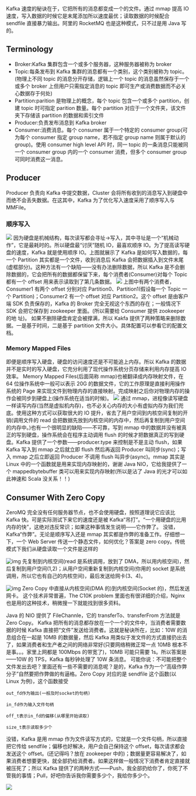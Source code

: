 Kafka 速度的秘诀在于，它把所有的消息都变成一个的文件。通过 mmap 提高 IO 速度，写入数据的时候它是末尾添加所以速度最优；读取数据的时候配合 sendfile 直接暴力输出。阿里的 RocketMQ 也是这种模式，只不过是用 Java 写的。

## Terminology

- Broker:Kafka 集群包含一个或多个服务器，这种服务器被称为 broker
- Topic:每条发布到 Kafka 集群的消息都有一个类别，这个类别被称为 topic。(物理上不同 topic 的消息分开存储，逻辑上一个 topic 的消息虽然保存于一个或多个 broker 上但用户只需指定消息的 topic 即可生产或消费数据而不必关心数据存于何处)
- Partition:parition 是物理上的概念，每个 topic 包含一个或多个 partition，创建 topic 时可指定 parition 数量。每个 partition 对应于一个文件夹，该文件夹下存储该 partition 的数据和索引文件
- Producer:负责发布消息到 Kafka broker
- Consumer:消费消息。每个 consumer 属于一个特定的 consumer group(可为每个 consumer 指定 group name，若不指定 group name 则属于默认的 group)。使用 consumer high level API 时，同一 topic 的一条消息只能被同一个 consumer group 内的一个 consumer 消费，但多个 consumer group 可同时消费这一消息。

## Producer

Producer 负责向 Kafka 中提交数据，Cluster 会将所有收到的消息写入到硬盘中而绝不会丢失数据。在这其中，Kafka 为了优化写入速度采用了顺序写入与 MMFile。

### 顺序写入

![](http://images0.cnblogs.com/blog2015/666745/201505/261038057408774.png)
因为硬盘是机械结构，每次读写都会寻址->写入，其中寻址是一个“机械动作”，它是最耗时的。所以硬盘最“讨厌”随机 IO，最喜欢顺序 IO。为了提高读写硬盘的速度，Kafka 就是使用顺序 IO。上图就展示了 Kafka 是如何写入数据的，每一个 Partition 其实都是一个文件，收到消息后 Kafka 会把数据插入到文件末尾(虚框部分)。这种方法有一个缺陷——没有办法删除数据，所以 Kafka 是不会删除数据的，它会把所有的数据都保留下来，每个消费者(Consumer)对每个 Topic 都有一个 offset 用来表示读取到了第几条数据。
![](http://mmbiz.qpic.cn/mmbiz/nfxUjuI2HXjiahgInoFXLfVoghamdPiaBaNlc0QmCianUo0EjdU7JovO4REAw7AP9fjtJ6vLbmUtmrROEA1ibt662Q/640?wx_fmt=jpeg&wxfrom=5&wx_lazy=1)
上图中有两个消费者，Consumer1 有两个 offset 分别对应 Partition0、Partition1(假设每一个 Topic 一个 Partition)；Consumer2 有一个 offset 对应 Partition2。这个 offset 是由客户端 SDK 负责保存的，Kafka 的 Broker 完全无视这个东西的存在；一般情况下 SDK 会把它保存到 zookeeper 里面。(所以需要给 Consumer 提供 zookeeper 的地 址)。
如果不删除硬盘肯定会被撑满，所以 Kakfa 提供了两种策略来删除数据。一是基于时间，二是基于 partition 文件大小。具体配置可以参看它的配置文档。

### Memory Mapped Files

即便是顺序写入硬盘，硬盘的访问速度还是不可能追上内存。所以 Kafka 的数据并不是实时的写入硬盘，它充分利用了现代操作系统分页存储来利用内存提高 IO 效率。
Memory Mapped Files(后面简称 mmap)也被翻译成内存映射文件，在 64 位操作系统中一般可以表示 20G 的数据文件，它的工作原理是直接利用操作系统的 Page 来实现文件到物理内存的直接映射。完成映射之后你对物理内存的操作会被同步到硬盘上(操作系统在适当的时候)。
![](http://mmbiz.qpic.cn/mmbiz/nfxUjuI2HXjiahgInoFXLfVoghamdPiaBaTnnCQ39f6PmJBogZBicf67rxULWBd0icU0dK2LMLCib7BZXibJvY1nu4SQ/640?wx_fmt=jpeg&wxfrom=5&wx_lazy=1)
通过 mmap，进程像读写硬盘一样读写内存(当然是虚拟机内存)，也不必关心内存的大小有虚拟内存为我们兜底。使用这种方式可以获取很大的 IO 提升，省去了用户空间到内核空间复制的开销(调用文件的 read 会把数据先放到内核空间的内存中，然后再复制到用户空间的内存中。)也有一个很明显的缺陷——不可靠，写到 mmap 中的数据并没有被真正的写到硬盘，操作系统会在程序主动调用 flush 的时候才把数据真正的写到硬盘。Kafka 提供了一个参数——producer.type 来控制是不是主动 flush，如果 Kafka 写入到 mmap 之后就立即 flush 然后再返回 Producer 叫同步(sync)；写入 mmap 之后立即返回 Producer 不调用 flush 叫异步(async)。mmap 其实是 Linux 中的一个函数就是用来实现内存映射的，谢谢 Java NIO，它给我提供了一个 mappedbytebuffer 类可以用来实现内存映射(所以是沾了 Java 的光才可以如此神速和 Scala 没关系！！)

## Consumer With Zero Copy

ZeroMQ 完全没有任何服务器节点，也不会使用硬盘，按照道理说它应该比 Kafka 快。可是实际测试下来它的速度还是被 Kafka“吊打”。“一个用硬盘的比用内存的快”，这绝对违反常识；如果这种事情发生说明——它作弊了。
没错，Kafka“作弊”。无论是顺序写入还是 mmap 其实都是作弊的准备工作。仔细想一下，一个 Web Server 传送一个静态文件，如何优化？答案是 zero copy。传统模式下我们从硬盘读取一个文件是这样的

![img](http://mmbiz.qpic.cn/mmbiz/nfxUjuI2HXjiahgInoFXLfVoghamdPiaBauHTEX7RsViavUiaLSDOvgIWqFGiaDkMZnI9b7u3bJeOG7P0qgqTazIsRg/640?wx_fmt=jpeg&wxfrom=5&wx_lazy=1)
先复制到内核空间(read 是系统调用，放到了 DMA，所以用内核空间)，然后复制到用户空间(1,2)；从用户空间重新复制到内核空间(你用的 socket 是系统调用，所以它也有自己的内核空间)，最后发送给网卡(3、4)。

![img](http://mmbiz.qpic.cn/mmbiz/nfxUjuI2HXjiahgInoFXLfVoghamdPiaBacFSACPXxQXGXRaQuLwGQOb8eWfAsBxZctvFl2WRMySOicOGaLtqiaNRQ/640?wx_fmt=jpeg&wxfrom=5&wx_lazy=1)
Zero Copy 中直接从内核空间(DMA 的)到内核空间(Socket 的)，然后发送网卡。
这个技术非常普遍，The C10K problem 里面也有很详细的介绍，Nginx 也是用的这种技术，稍微搜一下就能找到很多资料。

Java 的 NIO 提供了 FileChannle，它的 transferTo、transferFrom 方法就是 Zero Copy。
Kafka 把所有的消息都存放在一个一个的文件中，当消费者需要数据的时候 Kafka 直接把“文件”发送给消费者。这就是秘诀所在，比如：10W 的消息组合在一起是 10MB 的数据量，然后 Kafka 用类似于发文件的方式直接扔出去了，如果消费者和生产者之间的网络非常好(只要网络稍微正常一点 10MB 根本不是事。。。家里上网都是 100Mbps 的带宽了)，10MB 可能只需要 1s。所以答案是——10W 的 TPS，Kafka 每秒钟处理了 10W 条消息。
可能你说：不可能把整个文件发出去吧？里面还有一些不需要的消息呢？是的，Kafka 作为一个“高级作弊分子”自然要把作弊做的有逼格。Zero Copy 对应的是 sendfile 这个函数(以 Linux 为例)，这个函数接受

    out_fd作为输出(一般及时socket的句柄)

    in_fd作为输入文件句柄

    off_t表示in_fd的偏移(从哪里开始读取)

    size_t表示读取多少个

没错，Kafka 是用 mmap 作为文件读写方式的，它就是一个文件句柄，所以直接把它传给 sendfile；偏移也好解决，用户会自己保持这个 offset，每次请求都会发送这个 offset。(还记得吗？放在 zookeeper 中的)；数据量更容易解决了，如果消费者想要更快，就全部扔给消费者。如果这样做一般情况下消费者肯定直接就被压死了；所以 Kafka 提供了的两种方式——Push，我全部扔给你了，你死了不管我的事情；Pull，好吧你告诉我你需要多少个，我给你多少个。

![](http://153.3.251.190:11900/kafka)
